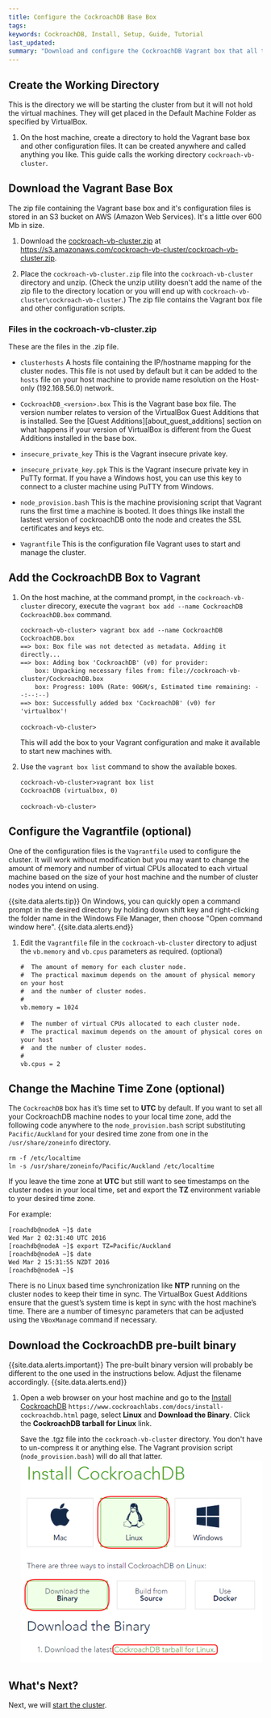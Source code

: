 ```yaml
---
title: Configure the CockroachDB Base Box
tags: 
keywords: CockroachDB, Install, Setup, Guide, Tutorial
last_updated: 
summary: "Download and configure the CockroachDB Vagrant box that all the CockroachDB machine nodes will be created from. Download the lastest CockroachDB pre-built binary."
---
```


## Create the Working Directory

This is the directory we will be starting the cluster from but it will not hold the virtual machines. They will get placed in the Default Machine Folder as specified by VirtualBox.

1. On the host machine, create a directory to hold the Vagrant base box and other configuration files. It can be created anywhere and called anything you like. This guide calls the working directory `cockroach-vb-cluster`.


## Download the Vagrant Base Box

The zip file containing the Vagrant base box and it's configuration files is stored in an S3 bucket on AWS (Amazon Web Services). It's a little over 600 Mb in size.

1. Download the [cockroach-vb-cluster.zip](https://s3.amazonaws.com/cockroach-vb-cluster/cockroach-vb-cluster.zip) at https://s3.amazonaws.com/cockroach-vb-cluster/cockroach-vb-cluster.zip.

2. Place the `cockroach-vb-cluster.zip` file into the `cockroach-vb-cluster` directory and unzip. (Check the unzip utility doesn't add the name of the zip file to the directory location or you will end up with `cockroach-vb-cluster\cockroach-vb-cluster`.) The zip file contains the Vagrant box file and other configuration scripts.


### Files in the cockroach-vb-cluster.zip

These are the files in the .zip file.

- `clusterhosts` A hosts file containing the IP/hostname mapping for the cluster nodes. This file is not used by default but it can be added to the `hosts` file on your host machine to provide name resolution on the Host-only (192.168.56.0) network.

- `CockroachDB_<version>.box` This is the Vagrant base box file. The version number relates to version of the VirtualBox Guest Additions that is installed. See the [Guest Additions][about_guest_additions] section on what happens if your version of VirtualBox is different from the Guest Additions installed in the base box.

- `insecure_private_key` This is the Vagrant insecure private key.

- `insecure_private_key.ppk` This is the Vagrant insecure private key in PuTTy format. If you have a Windows host, you can use this key to connect to a cluster machine using PuTTY from Windows.

- `node_provision.bash` This is the machine provisioning script that Vagrant runs the first time a machine is booted. It does things like install the lastest version of cockroachDB onto the node and creates the SSL certificates and keys etc.

- `Vagrantfile` This is the configuration file Vagrant uses to start and manage the cluster.


## Add the CockroachDB Box to Vagrant

1. On the host machine, at the command prompt, in the `cockroach-vb-cluster` direcory, execute the `vagrant box add --name CockroachDB CockroachDB.box` command.

   ```Shell
   cockroach-vb-cluster> vagrant box add --name CockroachDB CockroachDB.box
   ==> box: Box file was not detected as metadata. Adding it directly...
   ==> box: Adding box 'CockroachDB' (v0) for provider:
       box: Unpacking necessary files from: file://cockroach-vb-cluster/CockroachDB.box
       box: Progress: 100% (Rate: 906M/s, Estimated time remaining: --:--:--)
   ==> box: Successfully added box 'CockroachDB' (v0) for 'virtualbox'!
   
   cockroach-vb-cluster>
   ```
   This will add the box to your Vagrant configuration and make it available to start new machines with.

2. Use the `vagrant box list` command to show the available boxes.

   ```Shell
   cockroach-vb-cluster>vagrant box list
   CockroachDB (virtualbox, 0)
   
   cockroach-vb-cluster>
   ```
   

## Configure the Vagrantfile (optional)

One of the configuration files is the `Vagrantfile` used to configure the cluster. It will work without modification but you may want to change the amount of memory and number of virtual CPUs allocated to each virtual machine based on the size of your host machine and the number of cluster nodes you intend on using.

{{site.data.alerts.tip}}
On Windows, you can quickly open a command prompt in the desired directory by holding down shift key and right-clicking the folder name in the Windows File Manager, then choose "Open command window here".
{{site.data.alerts.end}}

1. Edit the `Vagrantfile` file in the `cockroach-vb-cluster` directory to adjust the `vb.memory` and `vb.cpus` parameters as required. (optional)

   ```Shell
   #  The amount of memory for each cluster node.
   #  The practical maximum depends on the amount of physical memory on your host
   #  and the number of cluster nodes.
   #
   vb.memory = 1024
            
   #  The number of virtual CPUs allocated to each cluster node.
   #  The practical maximum depends on the amount of physical cores on your host
   #  and the number of cluster nodes.  
   #
   vb.cpus = 2
   ```


## Change the Machine Time Zone (optional)

The `CockroachDB` box has it’s time set to **UTC** by default. If you want to set all your CockroachDB machine nodes to your local time zone, add the following code anywhere to the `node_provision.bash` script substituting `Pacific/Auckland` for your desired time zone from one in the `/usr/share/zoneinfo` directory.

```Shell
rm -f /etc/localtime
ln -s /usr/share/zoneinfo/Pacific/Auckland /etc/localtime
```

If you leave the time zone at **UTC** but still want to see timestamps on the cluster nodes in your local time, set and export the **TZ** environment variable to your desired time zone.

For example:

```Shell
[roachdb@nodeA ~]$ date
Wed Mar 2 02:31:40 UTC 2016
[roachdb@nodeA ~]$ export TZ=Pacific/Auckland
[roachdb@nodeA ~]$ date
Wed Mar 2 15:31:55 NZDT 2016
[roachdb@nodeA ~]$
```

There is no Linux based time synchronization like **NTP** running on the cluster nodes to keep their time in sync. The VirtualBox Guest Additions ensure that the guest’s system time is kept in sync with the host machine’s time. There are a number of timesync parameters that can be adjusted using the `VBoxManage` command if necessary.


## Download the CockroachDB pre-built binary

{{site.data.alerts.important}}
The pre-built binary version will probably be different to the one used in the instructions below. Adjust the filename accordingly.
{{site.data.alerts.end}}

1. Open a web browser on your host machine and go to the [Install CockroachDB](https://www.cockroachlabs.com/docs/install-cockroachdb.html) `https://www.cockroachlabs.com/docs/install-cockroachdb.html` page, select **Linux** and **Download the Binary**. Click the **CockroachDB tarball for Linux** link.

   Save the .tgz file into the `cockroach-vb-cluster` directory. You don't have to un-compress it or anything else. The Vagrant provision script (`node_provision.bash`) will do all that latter.
   ![Download CockroachDB](images/Download_CockroachDB.png)


## What's Next?

Next, we will [start the cluster](cockroach-vb-cluster_create_cockroachdb_cluster).

